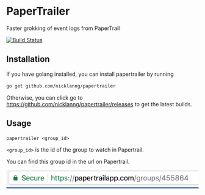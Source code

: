 # PaperTrailer
Faster grokking of event logs from PaperTrail

[![Build Status](https://travis-ci.org/nicklanng/papertrailer.svg?branch=master)](https://travis-ci.org/nicklanng/papertrailer)

## Installation
If you have golang installed, you can install papertrailer by running
```bash
go get github.com/nicklanng/papertrailer
```

Otherwise, you can click go to https://github.com/nicklanng/papertrailer/releases to get the latest builds.

## Usage
`papertrailer <group_id>`

`<group_id>` is the id of the group to watch in Papertrail.

You can find this group id in the url on Papertrail.

![Group ID in URL](/groupid.png)
